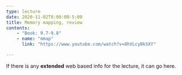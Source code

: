 ```yaml
---
type: lecture
date: 2020-11-02T8:00:00-5:00
title: Memory mapping, review
contents:
    - "Book: 9.7-9.8"
    - name: "mmap"
      link: "https://www.youtube.com/watch?v=8hVLcyBkSXY"

---
```


If there is any **extended** web based info for the lecture, it can go here.
